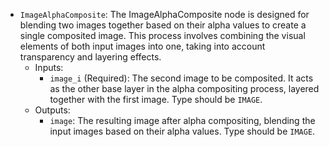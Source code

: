 - `ImageAlphaComposite`: The ImageAlphaComposite node is designed for blending two images together based on their alpha values to create a single composited image. This process involves combining the visual elements of both input images into one, taking into account transparency and layering effects.
    - Inputs:
        - `image_i` (Required): The second image to be composited. It acts as the other base layer in the alpha compositing process, layered together with the first image. Type should be `IMAGE`.
    - Outputs:
        - `image`: The resulting image after alpha compositing, blending the input images based on their alpha values. Type should be `IMAGE`.
